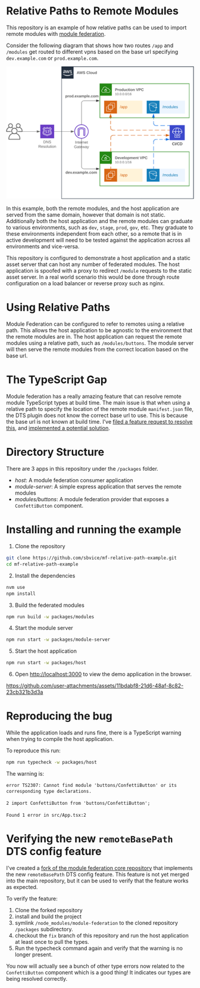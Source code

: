# Relative Paths to Remote Modules
This repository is an example of how relative paths can be used to import remote modules with [module federation](https://module-federation.io/).

Consider the following diagram that shows how two routes `/app` and `/modules` get routed to different vpns based on the base url specifying `dev.example.com` or `prod.example.com`.

![Relative remote diagram](relative-remote-diagram.png)

In this example, both the remote modules, and the host application are served from the same domain, however that domain is not static.  Additionally both the host application and the remote modules can graduate to various environments, such as `dev`, `stage`, `prod`, `gov`, etc.  They graduate to these environments independent from each other, so a remote that is in active development will need to be tested against the application across all environments and vice-versa.

This repository is configured to demonstrate a host application and a static asset server that can host any number of federated modules.  The host application is spoofed with a proxy to redirect `/module` requests to the static asset server.  In a real world scenario this would be done through route configuration on a load balancer or reverse proxy such as nginx.

# Using Relative Paths
Module Federation can be configured to refer to remotes using a relative path.  This allows the host application to be agnostic to the environment that the remote modules are in.  The host application can request the remote modules using a relative path, such as `/modules/buttons`.  The module server will then serve the remote modules from the correct location based on the base url.

# The TypeScript Gap
Module federation has a really amazing feature that can resolve remote module TypeScript types at build time.  The main issue is that when using a relative path to specify the location of the remote module `manifest.json` file, the DTS plugin does not know the correct base url to use.  This is because the base url is not known at build time.  I've [filed a feature request to resolve this](https://github.com/module-federation/core/issues/2963), and [implemented a potential solution](https://github.com/module-federation/core/pull/3042).

# Directory Structure
There are 3 apps in this repository under the `/packages` folder.

- *host*: A module federation consumer application
- *module-server*: A simple express application that serves the remote modules
- *modules/buttons*: A module federation provider that exposes a `ConfettiButton` component.

# Installing and running the example

1. Clone the repository
```bash
git clone https://github.com/sbvice/mf-relative-path-example.git
cd mf-relative-path-example
```

2. Install the dependencies
```bash
nvm use
npm install
```

3. Build the federated modules
```bash
npm run build -w packages/modules
```

4. Start the module server
```bash
npm run start -w packages/module-server
```

5. Start the host application
```bash
npm run start -w packages/host
```

6. Open [http://localhost:3000](http://localhost:3000) to view the demo application in the browser.




https://github.com/user-attachments/assets/11bdabf8-21d6-48af-8c82-23cb321b3d3a



# Reproducing the bug
While the application loads and runs fine, there is a TypeScript warning when trying to compile the host application.

To reproduce this run:
```bash
npm run typecheck -w packages/host
```

The warning is:
```
error TS2307: Cannot find module 'buttons/ConfettiButton' or its corresponding type declarations.

2 import ConfettiButton from 'buttons/ConfettiButton';

Found 1 error in src/App.tsx:2
```

# Verifying the new `remoteBasePath` DTS config feature
I've created a [fork of the module federation core repository](https://github.com/sbvice/module-federation-core/tree/remote-path-base-dts) that implements the new `remoteBasePath` DTS config feature.  This feature is not yet merged into the main repository, but it can be used to verify that the feature works as expected.

To verify the feature:
1. Clone the forked repository
2. install and build the project
3. symlink `/node_modules/module-federation` to the cloned repository `/packages` subdirectory.
4. checkout the `fix` branch of this repository and run the host application at least once to pull the types.
5. Run the typecheck command again and verify that the warning is no longer present.

You now will actually see a bunch of other type errors now related to the `ConfettiButton` component which is a good thing! It indicates our types are being resolved correctly.
